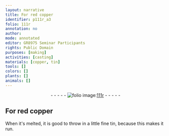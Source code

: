 ```yaml
---
layout: narrative
title: For red copper
identifier: p111r_a3
folio: 111r
annotation: no
author:
mode: annotated
editor: GR8975 Seminar Participants
rights: Public Domain
purposes: [making]
activities: [casting]
materials: [copper, tin]
tools: []
colors: []
plants: []
animals: []
---
```


 <div class="folio" align="center">- - - - - <a href="http://gallica.bnf.fr/ark:/12148/btv1b10500001g/f227.image" target="_blank"><img src="https://cu-mkp.github.io/GR8975-edition/assets/photo-icon.png" alt="folio image: " style="display:inline-block; margin-bottom:-3px;"/>111r</a> - - - - - </div>  <span class="activity"></span> 

## For red <span class="material">copper</span>

 
When it's melted, it is good to throw in a little fine <span class="material">tin</span>, because this makes it run.
 